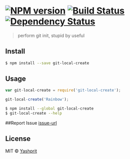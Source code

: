 #  [![NPM version][npm-image]][npm-url] [![Build Status][travis-image]][travis-url] [![Dependency Status][daviddm-url]][daviddm-image]

> perform git init, stupid by useful


## Install

```sh
$ npm install --save git-local-create
```


## Usage

```js
var git-local-create = require('git-local-create');

git-local-create('Rainbow');
```

```sh
$ npm install --global git-local-create
$ git-local-create --help
```


##Report Issue 
[issue-url]


## License

MIT © [Yashprit](yashprit.github.io)

[issue-url]: https://github.com/yashprit/git-local-create/issues
[npm-url]: https://npmjs.org/package/git-local-create
[npm-image]: https://badge.fury.io/js/git-local-create.svg
[travis-url]: https://travis-ci.org/yashprit/git-local-create
[travis-image]: https://travis-ci.org/yashprit/git-local-create.svg?branch=master
[daviddm-url]: https://david-dm.org/yashprit/git-local-create.svg?theme=shields.io
[daviddm-image]: https://david-dm.org/yashprit/git-local-create
